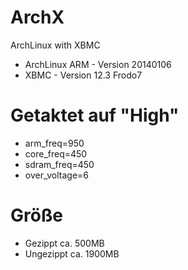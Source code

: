 ArchX
=====

ArchLinux with XBMC


* ArchLinux ARM - Version 20140106
* XBMC - Version 12.3 Frodo7

Getaktet auf "High"
=====
* arm_freq=950
* core_freq=450
* sdram_freq=450
* over_voltage=6

Größe
=====
* Gezippt ca. 500MB
* Ungezippt ca. 1900MB
